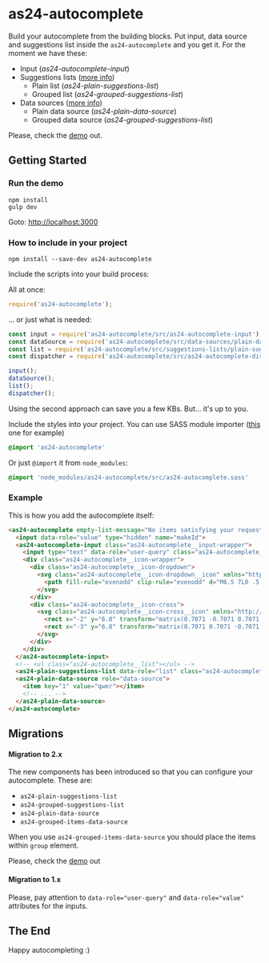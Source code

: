 # as24-autocomplete

Build your autocomplete from the building blocks. Put input, data source and suggestions list inside the `as24-autocomplete` and you get it. For the moment we have these:

- Input (_as24-autocomplete-input_)
- Suggestions lists ([more info](src/suggestions-lists/readme.md))
  - Plain list (_as24-plain-suggestions-list_)
  - Grouped list (_as24-grouped-suggestions-list_)
- Data sources ([more info](src/data-sources/readme.md))
  - Plain data source (_as24-plain-data-source_)
  - Grouped data source  (_as24-grouped-suggestions-list_)

Please, check the [demo](https://autoscout24.github.io/as24-autocomplete/) out.

## Getting Started

### Run the demo

```
npm install
gulp dev
```

Goto: [http://localhost:3000](http://localhost:3000)

### How to include in your project

```
npm install --save-dev as24-autocomplete
```

Include the scripts into your build process:


All at once:
```js
require('as24-autocomplete');
```

... or just what is needed:
```js
const input = require('as24-autocomplete/src/as24-autocomplete-input');
const dataSource = require('as24-autocomplete/src/data-sources/plain-data-source');
const list = require('as24-autocomplete/src/suggestions-lists/plain-suggestions-list');
const dispatcher = require('as24-autocomplete/src/as24-autocomplete-dispatcher');

input();
dataSource();
list();
dispatcher();
```

Using the second approach can save you a few KBs. But... it's up to you.

Include the styles into your project. You can use SASS module importer ([this](https://www.npmjs.com/package/sass-module-importer) one for example)

```scss
@import 'as24-autocomplete'
```

Or just `@import` it from `node_modules`:

```scss
@import 'node_modules/as24-autocomplete/src/as24-autocomplete.sass'
```

### Example

This is how you add the autocomplete itself:

```html
<as24-autocomplete empty-list-message="No items satisfying your request">
  <input data-role="value" type="hidden" name="makeId">
  <as24-autocomplete-input class="as24-autocomplete__input-wrapper">
    <input type="text" data-role="user-query" class="as24-autocomplete__input" placeholder="Optional placeholder">
    <div class="as24-autocomplete__icon-wrapper">
      <div class="as24-autocomplete__icon-dropdown">
        <svg class="as24-autocomplete__icon-dropdown__icon" xmlns="http://www.w3.org/2000/svg" viewBox="0 0 13 7" height="16px" width="16px">
          <path fill-rule="evenodd" clip-rule="evenodd" d="M6.5 7L0 .5.5 0l6 6 5.9-6 .6.5"></path>
        </svg>
      </div>
      <div class="as24-autocomplete__icon-cross">
        <svg class="as24-autocomplete__icon-cross__icon" xmlns="http://www.w3.org/2000/svg" viewBox="0 0 16 16" height="16px" width="16px">
          <rect x="-2" y="6.8" transform="matrix(0.7071 -0.7071 0.7071 0.7071 -3.2215 7.7782)" width="20" height="1"/>
          <rect x="-3" y="6.8" transform="matrix(0.7071 0.7071 -0.7071 0.7071 7.7786 -3.2215)" width="20" height="1"/>
        </svg>
      </div>
    </div>
  </as24-autocomplete-input>
  <!-- <ul class="as24-autocomplete__list"></ul> -->
  <as24-plain-suggestions-list data-role="list" class="as24-autocomplete__list"></as24-plain-suggestions-list>
  <as24-plain-data-source role="data-source">
    <item key="1" value="qwer"></item>
    <!-- ... -->
  </as24-plain-data-source>
</as24-autocomplete>
```

## Migrations

#### Migration to 2.x

The new components has been introduced so that you can configure your autocomplete. These are:

- `as24-plain-suggestions-list`
- `as24-grouped-suggestions-list`
- `as24-plain-data-source`
- `as24-grouped-items-data-source`

When you use `as24-grouped-items-data-source` you should place the items within `group` element.

Please, check the [demo](https://autoscout24.github.io/as24-autocomplete/) out

#### Migration to 1.x

Please, pay attention to `data-role="user-query"` and `data-role="value"` attributes for the inputs.

## The End

Happy autocompleting :)
